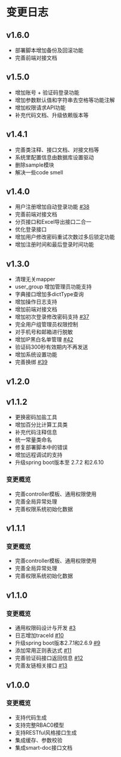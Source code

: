 # 变更日志

## v1.6.0
- 部署脚本增加备份及回滚功能
- 完善前端对接文档


## v1.5.0
- 增加账号 + 验证码登录功能
- 增加参数默认值和字符串去空格等功能注解
- 增加权限请求API功能
- 补充代码文档、升级依赖版本等

## v1.4.1
- 完善类注释、接口文档、对接文档等
- 系统里配置信息由数据库设置驱动
- 删除sample模块
- 解决一些code smell

## v1.4.0
- 用户注册增加自动登录功能 [#38](https://github.com/zxyle/cookiecutter-springboot-standalone/issues/38)
- 完善前端对接文档
- 分页接口和Excel导出接口二合一
- 优化登录接口
- 增加用户修改密码重试次数过多后锁定功能
- 增加注册时间和最后登录时间功能

## v1.3.0
- 清理无关mapper
- user_group 增加管理员功能支持
- 字典接口增加多dictType查询
- 增加操作日志支持
- 增加前端对接文档
- 增加初次登录修改密码支持 [#37](https://github.com/zxyle/cookiecutter-springboot-standalone/issues/37)
- 完全用户组管理员权限控制
- 对手机号和邮箱进行脱敏
- 增加IP黑白名单管理 [#42](https://github.com/zxyle/cookiecutter-springboot-standalone/issues/42)
- 验证码300秒有效期内不再发送
- 增加系统设置功能
- 完善换绑 [#39](https://github.com/zxyle/cookiecutter-springboot-standalone/issues/39)

## v1.2.0


## v1.1.2
- 更换密码加盐工具
- 增加百分比计算工具类
- 补充代码注释信息
- 统一常量类命名
- 修复部署脚本中的错误
- 增加远程调试的支持
- 升级spring boot版本至 2.7.2 和2.6.10

### 变更概览
- 完善controller模板、通用权限使用
- 完善全局异常处理
- 完善权限系统初始化数据

## v1.1.1

### 变更概览
- 完善controller模板、通用权限使用
- 完善全局异常处理
- 完善权限系统初始化数据

## v1.1.0

### 变更概览
- 通用权限码设计与开发 [#3](https://github.com/zxyle/cookiecutter-springboot-standalone/issues/3)
- 日志增加traceId [#10](https://github.com/zxyle/cookiecutter-springboot-standalone/issues/10)
- 升级spring boot版本2.7.1和2.6.9 [#9](https://github.com/zxyle/cookiecutter-springboot-standalone/issues/9) 
- 添加常用正则表达式 [#11](https://github.com/zxyle/cookiecutter-springboot-standalone/issues/11)
- 完善验证码接口返回信息 [#12](https://github.com/zxyle/cookiecutter-springboot-standalone/issues/12)
- 完善友链相关接口 [#13](https://github.com/zxyle/cookiecutter-springboot-standalone/issues/13)

## v1.0.0

### 变更概览
- 支持代码生成
- 支持完整RBAC0模型
- 支持RESTful风格接口生成
- 集成缓存、参数校验
- 集成smart-doc接口文档
